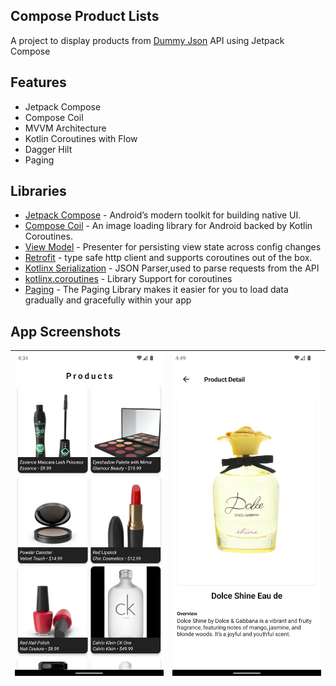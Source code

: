 ## Compose Product Lists

A project to display products from [Dummy Json](https://dummyjson.com/) API using Jetpack Compose

## Features

* Jetpack Compose
* Compose Coil
* MVVM Architecture
* Kotlin Coroutines with Flow
* Dagger Hilt
* Paging

## Libraries

- [Jetpack Compose](https://developer.android.com/jetpack/compose) - Android’s modern toolkit for
  building native UI.
- [Compose Coil](https://coil-kt.github.io/coil/compose/) - An image loading library for Android
  backed by Kotlin Coroutines.
- [View Model](https://developer.android.com/topic/libraries/architecture/viewmodel) - Presenter for
  persisting view state across config changes
- [Retrofit](https://square.github.io/retrofit/) - type safe http client and supports coroutines out
  of the box.
- [Kotlinx Serialization](https://kotlinlang.org/docs/serialization.html) - JSON Parser,used to parse requests from the API
- [kotlinx.coroutines](https://github.com/Kotlin/kotlinx.coroutines) - Library Support for
  coroutines
- [Paging](https://developer.android.com/jetpack/androidx/releases/paging) - The Paging Library
  makes it easier for you to load data gradually and gracefully within your app
  <br>

## App Screenshots

| ![Screenshot 1](./images/image_1.png) | ![Screenshot 2](./images/image_2.png) |
|---------------------------------------|---------------------------------------|

<br>
